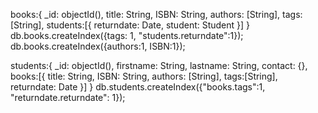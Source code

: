 books:{
    _id: objectId(),
    title: String,
    ISBN: String,
    authors: [String],
    tags:[String],
    students:[{
        returndate: Date,
        student: Student
    }]
}
db.books.createIndex({tags: 1, "students.returndate":1});
db.books.createIndex({authors:1, ISBN:1});

students:{
    _id: objectId(),
    firstname: String,
    lastname: String,
    contact: {},
    books:[{
        title: String,
        ISBN: String,
        authors: [String],
        tags:[String],
        returndate: Date
    }]
}
db.students.createIndex({"books.tags":1, "returndate.returndate": 1});